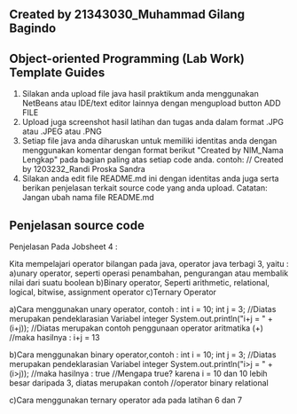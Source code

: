 ## Created by 21343030_Muhammad Gilang Bagindo

## Object-oriented Programming (Lab Work) Template Guides
1. Silakan anda upload file java hasil praktikum anda menggunakan NetBeans atau IDE/text editor lainnya dengan mengupload button ADD FILE
2. Upload juga screenshot hasil latihan dan tugas anda dalam format .JPG atau .JPEG atau .PNG
3. Setiap file java anda diharuskan untuk memiliki identitas anda dengan menggunakan komentar dengan format berikut "Created by NIM_Nama Lengkap" pada bagian paling atas setiap code anda. contoh: // Created by 1203232_Randi Proska Sandra
4. Silakan anda edit file README.md ini dengan identitas anda juga serta berikan penjelasan terkait source code yang anda upload. Catatan: Jangan ubah nama file README.md

## Penjelasan source code
Penjelasan Pada Jobsheet 4 :

Kita mempelajari operator bilangan pada java, operator java terbagi 3, yaitu : a)unary operator, seperti operasi penambahan, pengurangan atau membalik nilai dari suatu boolean b)Binary operator, Seperti arithmetic, relational, logical, bitwise, assignment operator c)Ternary Operator

a)Cara menggunakan unary operator, contoh : int i = 10; int j = 3; 
//Diatas merupakan pendeklarasian Variabel integer 
System.out.println("i+j = " + (i+j)); 
//Diatas merupakan contoh penggunaan operator aritmatika (+) 
//maka hasilnya : i+j = 13

b)Cara menggunakan binary operator,contoh : int i = 10; int j = 3; 
//Diatas merupakan pendeklarasian Variabel integer System.out.println("i>j = " + (i>j)); 
//maka hasilnya : true //Mengapa true? karena i = 10 dan 10 lebih besar daripada 3, diatas merupakan contoh //operator binary relational

c)Cara menggunakan ternary operator ada pada latihan 6 dan 7

